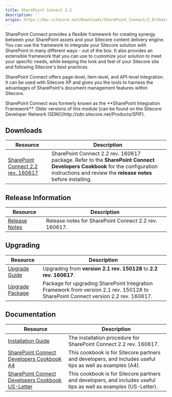 ```yaml
---
title: SharePoint Connect 2.2
description: ''
origin: https://dev.sitecore.net/Downloads/SharePoint_Connect/2_0/SharePoint_Connect_2_2.aspx
---
```


SharePoint Connect provides a flexible framework for creating synergy between your SharePoint assets and your Sitecore content delivery engine. You can use the framework to integrate your Sitecore solution with SharePoint in many different ways - out of the box. It also provides an extensible framework that you can use to customize your solution to meet your specific needs, while keeping the look and feel of your Sitecore site and following Sitecore's best practices.

SharePoint Connect offers page-level, item-level, and API-level integration. It can be used with Sitecore XP and gives you the tools to harness the advantages of SharePoint's document management features within Sitecore.

  <Alert variant='warning' mb={4}>
    <AlertIcon />
    SharePoint Connect was formerly known as the **SharePoint Integration Framework**. Older versions of this module [can be found on the Sitecore Developer Network (SDN)](http://sdn.sitecore.net/Products/SPIF).
  </Alert>
  

## Downloads

 | Resource | Description |
 | --- | --- |
 | [SharePoint Connect 2.2 rev. 160617](https://scdp.blob.core.windows.net/downloads/SharePoint%20Connect/2%200/SharePoint%20Connect%202%202/Secure/SharePoint%20Integration%20Framework%202.2%20rev.%20160617.zip) | SharePoint Connect 2.2 rev. 160617 package. Refer to the **SharePoint Connect Developers Cookbook** for the configuration instructions and review the **release notes** before installing. |

## Release Information

 | Resource | Description |
 | --- | --- |
 | [Release Notes](/downloads/SharePoint_Connect/2_0/SharePoint_Connect_2_2/Release_Notes) | Release notes for SharePoint Connect 2.2 rev. 160617. |

## Upgrading

 | Resource | Description |
 | --- | --- |
 | [Upgrade Guide](/downloads/SharePoint_Connect/2_0/SharePoint_Connect_2_2/Upgrade_Guide) | Upgrading from **version 2.1 rev. 150128** to **2.2 rev. 160617**.  <br /> |
 | [Upgrade Package](https://scdp.blob.core.windows.net/downloads/SharePoint%20Connect/2%200/SharePoint%20Connect%202%202/Secure/SharePoint%20Integration%20Framework%202.2%20rev.%20160617%20Upgrade.zip) | Package for upgrading SharePoint Integration Framework from version 2.1 rev. 150128 to SharePoint Connect version 2.2 rev. 160617. |

## Documentation

 | Resource | Description |
 | --- | --- |
 | [Installation Guide](/downloads/SharePoint_Connect/2_0/SharePoint_Connect_2_2/Installation_Guide) | The installation procedure for SharePoint Connect 2.2 rev. 160617. |
 | [SharePoint Connect Developers Cookbook A4](https://scdp.blob.core.windows.net/downloads/SharePoint%20Connect/2%200/SharePoint%20Connect%202%201/Non-secure/SharePoint_Connect_Developers_Cookbook_21-A4.pdf) | This cookbook is for Sitecore partners and developers, and includes useful tips as well as examples (A4). |
 | [SharePoint Connect Developers Cookbook US-Letter](https://scdp.blob.core.windows.net/downloads/SharePoint%20Connect/2%200/SharePoint%20Connect%202%201/Non-secure/SharePoint_Connect_Developers_Cookbook_21-USLetter.pdf) | This cookbook is for Sitecore partners and developers, and includes useful tips as well as examples (US-Letter). |